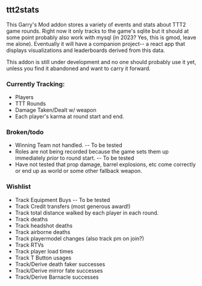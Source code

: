 ## ttt2stats

This Garry's Mod addon stores a variety of events and stats about TTT2 game rounds. Right now it only tracks to the game's sqlite but it should at some point probably also work with mysql (in 2023? Yes, this is gmod, leave me alone). Eventually it will have a companion project-- a react app that displays visualizations and leaderboards derived from this data.

This addon is still under development and no one should probably use it yet, unless you find it abandoned and want to carry it forward.

### Currently Tracking:

- Players
- TTT Rounds
- Damage Taken/Dealt w/ weapon
- Each player's karma at round start and end.

### Broken/todo

- Winning Team not handled. -- To be tested
- Roles are not being recorded because the game sets them up immediately *prior* to round start. -- To be tested
- Have not tested that prop damage, barrel explosions, etc come correctly or end up as world or some other fallback weapon.

### Wishlist

- Track Equipment Buys -- To be tested
- Track Credit transfers (most generous award!)
- Track total distance walked by each player in each round.
- Track deaths
- Track headshot deaths
- Track airborne deaths
- Track playermodel changes (also track pm on join?)
- Track RTVs
- Track player load times
- Track T Button usages
- Track/Derive death faker successes
- Track/Derive mirror fate successes
- Track/Derive Barnacle successes